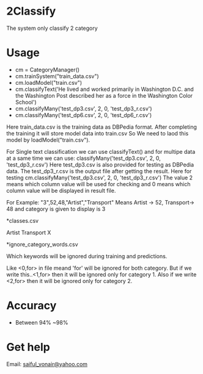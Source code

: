 # 2Classify

The system only classify 2 category

# Usage

* cm = CategoryManager()
* cm.trainSystem("train_data.csv")
* cm.loadModel("train.csv")
* cm.classifyText('He lived and worked primarily in Washington D.C. and the Washington Post described her as a force in the Washington Color School')
* cm.classifyMany('test_dp3.csv', 2, 0, 'test_dp3_r.csv')
* cm.classifyMany('test_dp6.csv', 2, 0, 'test_dp6_r.csv')

Here train_data.csv is the training data as DBPedia format. After completing the training it will store model data into train.csv
So We need to laod this model by loadModel("train.csv").

For Single text classification we can use classifyText() and for multipe data at a same time we can use: classifyMany('test_dp3.csv', 2, 0, 'test_dp3_r.csv')
Here test_dp3.csv is also provided for testing as DBPedia data. The test_dp3_r.csv is the output file after getting the result.
Here for testing cm.classifyMany('test_dp3.csv', 2, 0, 'test_dp3_r.csv') The value 2 means which column value will be used for checking and 0 means which column value will be displayed in result file.

For Example:
"3",52,48,"Artist","Transport"
Means Artist -> 52, Transport-> 48 and category is given to display is 3


*classes.csv

Artist
Transport
X

*ignore_category_words.csv

Which keywords will be ignored during training and predictions.

Like <0,for> in file meand 'for' will be ignored for both category. But if we write this..<1,for> then it will be ignored only for category 1.
Also if we write <2,for> then it will be ignored only for category 2.

# Accuracy

* Between 94% ~98%

# Get help

Email: saiful_vonair@yahoo.com
